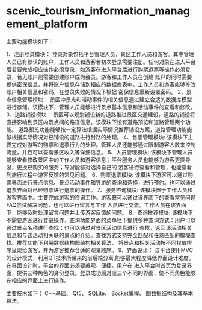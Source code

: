 # scenic_tourism_information_management_platform
主要功能模块如下：

1、注册登录模块：
登录对象包括平台管理人员，景区工作人员和游客。其中管理人员已有默认的账户，工作人员和游客若初次登录需要注册。任何对象在进入平台
后若要完成相应操作必须登录，如游客在进入平台后进行购票退票等操作必须登录，若无账户则需要创建账户成为会员。游客和工作人员在创建
账户的同时需要提供密保信息，并将账户信息存储到相应的数据库表中。工作人员和游客能够修改账户相关信息和密码，在登录失败的情况下根据
密保信息重新设置密码。
2、景点信息管理模块：
景区中景点和活动事件的相关信息通过建立合适的数据库模型进行存储。该模块下，管理人员能够进行景点基本信息和活动事件的查看和修改。
3、道路铺设模块：
景区可以规划铺设新的道路推进景区交通建设，道路的铺设将直接影响到景区内景点间的路径信息。该模块下设有道路预览和道路管理两个功能。
道路预览功能能够按一定算法根据实际情况推荐铺设方案，道路管理功能能够根据实际情况对已铺设的道路进行封路的处理。
4、售票管理模块:
该模块下主要完成对游客的购票和退票行为的处理。管理人员还能够通过限制游客人数来控制流量，并且可以查看景区收入等详细信息。
5、人员管理模块:
该模块下管理人员能够查看修改景区中的工作人员和游客信息；平台服务人员也能够为游客更换导游，更换已购买的服务；导游能够对选择自己的
游客进行查看和管理，也能查看到旅行过程中游客反馈的常见问题。
6、购票退票模块:
该模块下游客可以通过购票界面进行景点信息、景点活动事件和导游的查询和选择，进行预约。也可以通过退票界面对已经购票进行退票的操作。
7、服务咨询模块:
该模块置于工作人员和游客界面中。主要完成游客的咨询工作。游客既可以通过该界面下的查看常见问题FAQ尝试解决问题，也可以进行留言与工作
人员进行交流。工作人员在该界面下，能够及时处理留言问题并上传游客反馈的问题。
8、查询推荐模块:
该模块下不需要游客进行登录操作，查询功能界面的菜单栏下提供多种查询方式：用户可以通过景点名称进行查找；也可以通过对景区活动信息进行
查找，返回该活动相关信息和与该活动相关联的景点的介绍。查找方式支持完全匹配和任意匹配的模糊查找。推荐功能下利用数据结构图结构相关算法，
将景点和相关活动按不同权值排序呈现给游客，并为游客推荐合适的观景顺序。
9、界面设计：
该平台使用MVC的设计模式，利用QT技术所带来的前后端分离,能够最大程度降低界面设计难度。在界面设计时，平台的界面必须要美观、便捷。用户在
进入平台时首页为登录界面，提供三种角色的身份登录。登录成功后对应三个不同的界面，使不同角色能够在相应的界面上进行操作。

主要技术如下：
C++基础、
Qt5、
SQLite、
Socket编程、
图数据结构及其基本算法。

